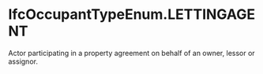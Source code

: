 IfcOccupantTypeEnum.LETTINGAGENT
================================
Actor participating in a property agreement on behalf of an owner, lessor or
assignor.


